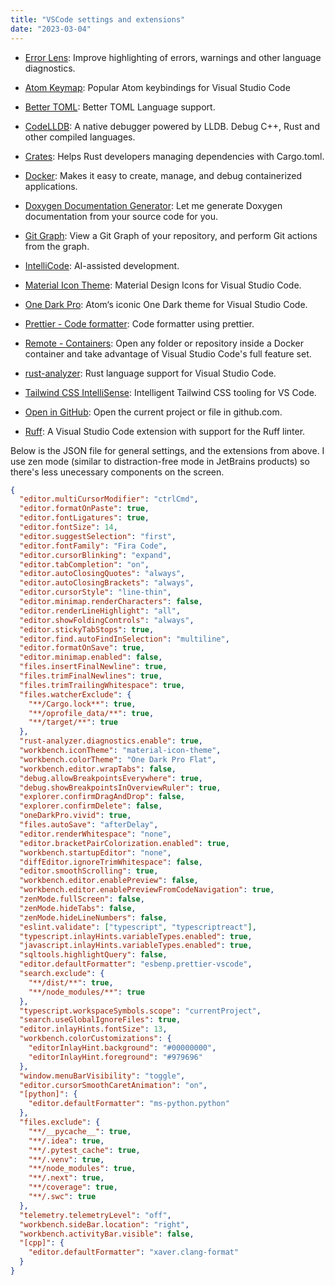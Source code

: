 ```yaml
---
title: "VSCode settings and extensions"
date: "2023-03-04"
---
```


- [Error Lens](https://marketplace.visualstudio.com/items?itemName=usernamehw.errorlens): Improve highlighting of errors, warnings and other language diagnostics.

- [Atom Keymap](https://marketplace.visualstudio.com/items?itemName=ms-vscode.atom-keybindings): Popular Atom keybindings for Visual Studio Code

- [Better TOML](https://marketplace.visualstudio.com/items?itemName=bungcip.better-toml): Better TOML Language support.

- [CodeLLDB](https://marketplace.visualstudio.com/items?itemName=vadimcn.vscode-lldb): A native debugger powered by LLDB. Debug C++, Rust and other compiled languages.

- [Crates](https://marketplace.visualstudio.com/items?itemName=serayuzgur.crates): Helps Rust developers managing dependencies with Cargo.toml.

- [Docker](https://marketplace.visualstudio.com/items?itemName=ms-azuretools.vscode-docker): Makes it easy to create, manage, and debug containerized applications.

- [Doxygen Documentation Generator](https://marketplace.visualstudio.com/items?itemName=cschlosser.doxdocgen): Let me generate Doxygen documentation from your source code for you.

- [Git Graph](https://marketplace.visualstudio.com/items?itemName=mhutchie.git-graph): View a Git Graph of your repository, and perform Git actions from the graph.

- [IntelliCode](https://marketplace.visualstudio.com/items?itemName=VisualStudioExptTeam.vscodeintellicode): AI-assisted development.

- [Material Icon Theme](https://marketplace.visualstudio.com/items?itemName=PKief.material-icon-theme): Material Design Icons for Visual Studio Code.

- [One Dark Pro](https://marketplace.visualstudio.com/items?itemName=zhuangtongfa.Material-theme): Atom‘s iconic One Dark theme for Visual Studio Code.

- [Prettier - Code formatter](https://marketplace.visualstudio.com/items?itemName=esbenp.prettier-vscode): Code formatter using prettier.

- [Remote - Containers](https://marketplace.visualstudio.com/items?itemName=ms-vscode-remote.remote-containers): Open any folder or repository inside a Docker container and take advantage of Visual Studio Code's full feature set.

- [rust-analyzer](https://marketplace.visualstudio.com/items?itemName=rust-lang.rust-analyzer): Rust language support for Visual Studio Code.

- [Tailwind CSS IntelliSense](https://marketplace.visualstudio.com/items?itemName=bradlc.vscode-tailwindcss): Intelligent Tailwind CSS tooling for VS Code.

- [Open in GitHub](https://marketplace.visualstudio.com/items?itemName=fabiospampinato.vscode-open-in-github): Open the current project or file in github.com.

- [Ruff](https://marketplace.visualstudio.com/items?itemName=charliermarsh.ruff): A Visual Studio Code extension with support for the Ruff linter.

Below is the JSON file for general settings, and the extensions from above. I use zen mode (similar to distraction-free mode in JetBrains products) so there's less unecessary components on the screen.

```json
{
  "editor.multiCursorModifier": "ctrlCmd",
  "editor.formatOnPaste": true,
  "editor.fontLigatures": true,
  "editor.fontSize": 14,
  "editor.suggestSelection": "first",
  "editor.fontFamily": "Fira Code",
  "editor.cursorBlinking": "expand",
  "editor.tabCompletion": "on",
  "editor.autoClosingQuotes": "always",
  "editor.autoClosingBrackets": "always",
  "editor.cursorStyle": "line-thin",
  "editor.minimap.renderCharacters": false,
  "editor.renderLineHighlight": "all",
  "editor.showFoldingControls": "always",
  "editor.stickyTabStops": true,
  "editor.find.autoFindInSelection": "multiline",
  "editor.formatOnSave": true,
  "editor.minimap.enabled": false,
  "files.insertFinalNewline": true,
  "files.trimFinalNewlines": true,
  "files.trimTrailingWhitespace": true,
  "files.watcherExclude": {
    "**/Cargo.lock**": true,
    "**/oprofile_data/**": true,
    "**/target/**": true
  },
  "rust-analyzer.diagnostics.enable": true,
  "workbench.iconTheme": "material-icon-theme",
  "workbench.colorTheme": "One Dark Pro Flat",
  "workbench.editor.wrapTabs": false,
  "debug.allowBreakpointsEverywhere": true,
  "debug.showBreakpointsInOverviewRuler": true,
  "explorer.confirmDragAndDrop": false,
  "explorer.confirmDelete": false,
  "oneDarkPro.vivid": true,
  "files.autoSave": "afterDelay",
  "editor.renderWhitespace": "none",
  "editor.bracketPairColorization.enabled": true,
  "workbench.startupEditor": "none",
  "diffEditor.ignoreTrimWhitespace": false,
  "editor.smoothScrolling": true,
  "workbench.editor.enablePreview": false,
  "workbench.editor.enablePreviewFromCodeNavigation": true,
  "zenMode.fullScreen": false,
  "zenMode.hideTabs": false,
  "zenMode.hideLineNumbers": false,
  "eslint.validate": ["typescript", "typescriptreact"],
  "typescript.inlayHints.variableTypes.enabled": true,
  "javascript.inlayHints.variableTypes.enabled": true,
  "sqltools.highlightQuery": false,
  "editor.defaultFormatter": "esbenp.prettier-vscode",
  "search.exclude": {
    "**/dist/**": true,
    "**/node_modules/**": true
  },
  "typescript.workspaceSymbols.scope": "currentProject",
  "search.useGlobalIgnoreFiles": true,
  "editor.inlayHints.fontSize": 13,
  "workbench.colorCustomizations": {
    "editorInlayHint.background": "#00000000",
    "editorInlayHint.foreground": "#979696"
  },
  "window.menuBarVisibility": "toggle",
  "editor.cursorSmoothCaretAnimation": "on",
  "[python]": {
    "editor.defaultFormatter": "ms-python.python"
  },
  "files.exclude": {
    "**/__pycache__": true,
    "**/.idea": true,
    "**/.pytest_cache": true,
    "**/.venv": true,
    "**/node_modules": true,
    "**/.next": true,
    "**/coverage": true,
    "**/.swc": true
  },
  "telemetry.telemetryLevel": "off",
  "workbench.sideBar.location": "right",
  "workbench.activityBar.visible": false,
  "[cpp]": {
    "editor.defaultFormatter": "xaver.clang-format"
  }
}
```
